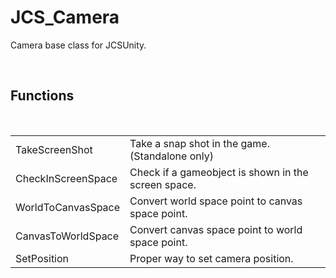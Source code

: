 <div id="content-header">
  <h1>JCS_Camera</h1>
</div>

<p>
  Camera base class for JCSUnity.
</p>

<br/>
<h2>Functions</h2>
<br/>

<table>
  <tr>
    <td>TakeScreenShot</td>
    <td>Take a snap shot in the game. (Standalone only)</td>
  </tr>
  <tr>
    <td>CheckInScreenSpace</td>
    <td>Check if a gameobject is shown in the screen space.</td>
  </tr>
  <tr>
    <td>WorldToCanvasSpace</td>
    <td>Convert world space point to canvas space point.</td>
  </tr>
  <tr>
    <td>CanvasToWorldSpace</td>
    <td>Convert canvas space point to world space point.</td>
  </tr>
  <tr>
    <td>SetPosition</td>
    <td>Proper way to set camera position.</td>
  </tr>
</table>
